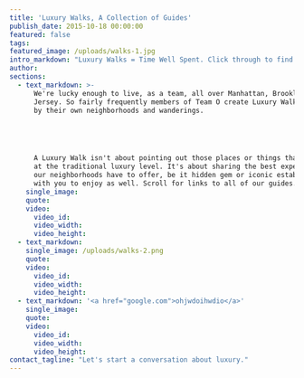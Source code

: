 ```yaml
---
title: 'Luxury Walks, A Collection of Guides'
publish_date: 2015-10-18 00:00:00
featured: false
tags:
featured_image: /uploads/walks-1.jpg
intro_markdown: "Luxury Walks = Time Well Spent. Click through to find a curated collection of NYC neighborhood guides created by O Group team members. You'll find great recommendations for food, drinks, shopping and maybe discover a hidden gem.​"
author:
sections:
  - text_markdown: >-
      We're lucky enough to live, as a team, all over Manhattan, Brooklyn and New
      Jersey. So fairly frequently members of Team O create Luxury Walks inspired
      by their own neighborhoods and wanderings.





      A Luxury Walk isn't about pointing out those places or things that ring in
      at the traditional luxury level. It's about sharing the best experiences
      our neighborhoods have to offer, be it hidden gem or iconic establishment,
      with you to enjoy as well. Scroll for links to all of our guides.​
    single_image:
    quote:
    video:
      video_id:
      video_width:
      video_height:
  - text_markdown:
    single_image: /uploads/walks-2.png
    quote:
    video:
      video_id:
      video_width:
      video_height:
  - text_markdown: '<a href="google.com">ohjwdoihwdio</a>'
    single_image:
    quote:
    video:
      video_id:
      video_width:
      video_height:
contact_tagline: "Let's start a conversation about luxury."
---
```



